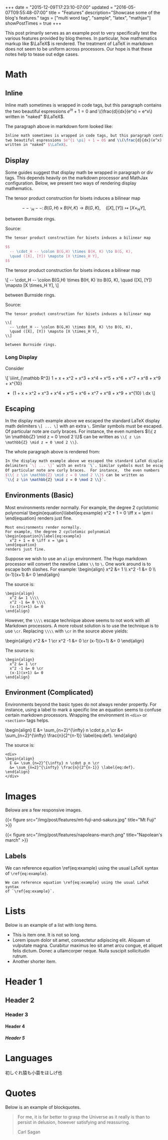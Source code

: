+++
date = "2015-12-09T17:23:10-07:00"
updated = "2016-05-07T09:55:48-07:00"
title = "Features"
description="Showcase some of the blog's features."
tags = ["multi word tag", "sample", "latex", "mathjax"]
showPostTimes = true
+++

This post primarily serves as an example post to very specifically test
the various features provided by blog themes.  In particular,
how mathematics markup like $\LaTeX$ is rendered.  The treatment of
LaTeX in markdown does not seem to be uniform across processors.  Our
hope is that these notes help to tease out edge cases.

<!--more-->

# Math

## Inline
Inline math sometimes is wrapped in code tags, but this paragraph contains the
two beautiful espressions $e^{i \pi} + 1 = 0$ and \\(\frac{d}{dx}(e^x) = e^x\\)
written in "naked" $\LaTeX$.

The paragraph above in markdown form looked like:
```latex
Inline math sometimes is wrapped in code tags, but this paragraph contains the
two beautiful espressions $e^{i \pi} + 1 = 0$ and \\(\frac{d}{dx}(e^x) = e^x\\)
written in "naked" $\LaTeX$.
```

## Display

Some guides suggest that display math be wrapped in paragraph or div tags.
This depends heavily on the markdown processor and MathJax configuration.
Below, we present two ways of rendering display mathematics.

The tensor product construction for bisets induces a bilinear map

$$
  -- \cdot_H -- \colon B(G,H) \times B(H, K) \to B(G, K),
  \quad ([X], [Y]) \mapsto [X \times_H Y],
$$

between Burnside rings.

Source:

```latex
The tensor product construction for bisets induces a bilinear map

$$
  -- \cdot_H -- \colon B(G,H) \times B(H, K) \to B(G, K),
  \quad ([X], [Y]) \mapsto [X \times_H Y],
$$
```

The tensor product construction for bisets induces a bilinear map

\\[
  -- \cdot_H -- \colon B(G,H) \times B(H, K) \to B(G, K),
  \quad ([X], [Y]) \mapsto [X \times_H Y],
\\]

between Burnside rings.

Source:

```
The tensor product construction for bisets induces a bilinear map

\\[
  -- \cdot_H -- \colon B(G,H) \times B(H, K) \to B(G, K),
  \quad ([X], [Y]) \mapsto [X \times_H Y],
\\]

between Burnside rings.
```

### Long Display

Consider

\\[
   \iiint_{\mathbb R^3} 1 + x + x^2 + x^3 + x^4 + x^5 + x^6 + x^7 + x^8 + x^9 + x^{10}
   - (1 + x + x^2 + x^3 + x^4 + x^5 + x^6 + x^7 + x^8 + x^9 + x^{10} \ dx
\\]

## Escaping

In the display math example above we escaped the standard LaTeX display math
delimiters `\[ ... \]` with an extra `\`. Similar symbols must be escaped.
Of particular note are curly braces.  For instance,  the even numbers
$\\{ z \in \mathbb{Z} \mid z = 0 \mod 2 \\}$ can be written as
`\\{ z \in \mathbb{Z} \mid z = 0 \mod 2 \\}`.

The whole paragraph above is rendered from:
```latex
In the display math example above we escaped the standard LaTeX display math
delimiters `\[ ... \]` with an extra `\`. Similar symbols must be escaped.
Of particular note are curly braces.  For instance,  the even numbers
$\\{ z \in \mathbb{Z} \mid z = 0 \mod 2 \\}$ can be written as
`\\{ z \in \mathbb{Z} \mid z = 0 \mod 2 \\}`.
```


## Environments (Basic)

Most environments render normally.
For example, the degree 2 cyclotomic polynomial
\begin{equation}\label{eq:example}
  x^2 + 1 = 0 \iff x = \pm i
\end{equation}
renders just fine.

```
Most environments render normally.
For example, the degree 2 cyclotomic polynomial
\begin{equation}\label{eq:example}
  x^2 + 1 = 0 \iff x = \pm i
\end{equation}
renders just fine.
```

Suppose we wish to use an `align` environment.  The Hugo markdown processor
will convert the newline Latex `\\` to `\`.  One work around is to escape
both slashes.  For example:
\begin{align}
  x^2 &= 1 \\\\
  x^2 -1 &= 0 \\\\
  (x-1)(x+1) &= 0
\end{align}

The source is:
```
\begin{align}
  x^2 &= 1 \\\\
  x^2 -1 &= 0 \\\\
  (x-1)(x+1) &= 0
\end{align}
```

However, the  `\\\\` escape technique above seems to not work
with all Markdown processors. A more robust solution is to use
the technique is to use `\cr`.  Replacing `\\\\` with `\cr` in the source
above yields:

\begin{align}
  x^2 &= 1 \cr
  x^2 -1 &= 0 \cr
  (x-1)(x+1) &= 0
\end{align}

The source is:
```
\begin{align}
  x^2 &= 1 \cr
  x^2 -1 &= 0 \cr
  (x-1)(x+1) &= 0
\end{align}
```

## Environment (Complicated)

Environments beyond the basic types do not always render propertly.
For instance, using a label to mark a specific line an equation seems to confuse
certain markdown processors. Wrapping the environment in
`<div>` or `<section>` tags helps.

<div>
\begin{align}
  E &= \sum_{n=2}^{\infty} n \cdot p_n \cr
  &= \sum_{n=2}^{\infty} \frac{n}{2^{n-1}} \label{eq:def}.
\end{align}
</div>

The source is:
```
<div>
\begin{align}
  E &= \sum_{n=2}^{\infty} n \cdot p_n \cr
  &= \sum_{n=2}^{\infty} \frac{n}{2^{n-1}} \label{eq:def}.
\end{align}
</div>
```

# Images

Belowa are a few responsive images.

{{< figure src="/img/post/features/mt-fuji-and-sakura.jpg" title="Mt Fuji" >}}

{{< figure src="/img/post/features/napoleans-march.png" title="Napolean's march" >}}

## Labels

We can reference equation \ref{eq:example} using the usual LaTeX syntax
of `\ref{eq:example}`.

```
We can reference equation \ref{eq:example} using the usual LaTeX syntax
of `\ref{eq:example}`.
```

# Lists

Below is an example of a list with long items.

- This is item one.  It is not so long.
- Lorem ipsum dolor sit amet, consectetur adipiscing elit. Aliquam ut vulputate magna. Curabitur maximus leo sit amet arcu congue, et aliquet felis dictum. Donec a ullamcorper neque. Nulla suscipit sollicitudin rutrum.
- Another shorter item.

# Header 1
## Header 2
### Header 3
#### Header 4
##### Header 5

# Languages

初しぐれ猿も小蓑をほしげ也

# Quotes

Below is an example of blockquotes.

>  For me, it is far better to grasp the Universe as it really is than to
>  persist in delusion, however satisfying and reassuring.
>
>  Carl Sagan

